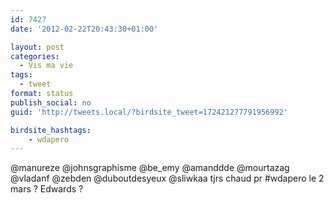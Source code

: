 ```yaml
---
id: 7427
date: '2012-02-22T20:43:30+01:00'

layout: post
categories:
  - Vis ma vie
tags:
  - tweet
format: status
publish_social: no
guid: 'http://tweets.local/?birdsite_tweet=172421277791956992'

birdsite_hashtags:
    - wdapero
---
```


@manureze @johnsgraphisme @be\_emy @amanddde @mourtazag @vladanf @zebden @duboutdesyeux @sliwkaa tjrs chaud pr #wdapero le 2 mars ? Edwards ?
